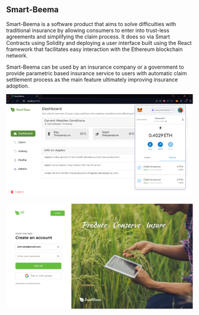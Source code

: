 ## Smart-Beema
Smart-Beema is a software product that aims to solve difficulties with traditional insurance by allowing consumers to enter into trust-less agreements and simplifying the claim process. It does so via Smart Contracts using Solidity and deploying a user interface built using the React framework that facilitates easy interaction with the Ethereum blockchain network.

Smart-Beema can be used by an insurance company or a government to provide parametric based insurance service to users with automatic claim settlement process as the main feature ultimately improving insurance adoption.


![Dashboard](https://github.com/sameer-js/smartbeema/blob/master/src/Dashboard%20SB.png)

![Proposed Registration Page](https://github.com/sameer-js/smartbeema/blob/master/src/Register.png)
